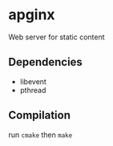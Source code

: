 # apginx
Web server for static content
## Dependencies
* libevent
* pthread

## Compilation
run `cmake`
then `make`

